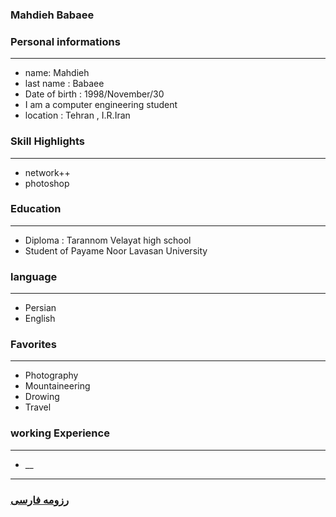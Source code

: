 
### Mahdieh Babaee


### Personal informations

---
+ name: Mahdieh
+ last name : Babaee
+ Date of birth : 1998/November/30
+ I am a computer engineering student
+ location : Tehran , I.R.Iran


### Skill Highlights

---
+ network++
+ photoshop


### Education

---
+ Diploma : Tarannom Velayat high school
+ Student of Payame Noor Lavasan University
 

### language

---
+ Persian
+ English

### Favorites

---
+ Photography
+ Mountaineering
+ Drowing
+ Travel

### working Experience

---
+ __




--- 
### [رزومه فارسی](resume-fa.md)
